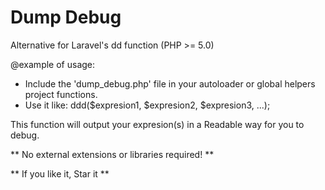 # Dump Debug
Alternative for Laravel's dd function (PHP >= 5.0)

@example of usage:

- Include the 'dump_debug.php' file in your autoloader or global helpers project functions.
- Use it like: ddd($expresion1, $expresion2, $expresion3, ...);

This function will output your expresion(s) in a Readable way for you to debug.

** No external extensions or libraries required! **

** If you like it, Star it **
